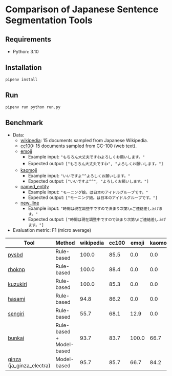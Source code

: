 # Comparison of Japanese Sentence Segmentation Tools

## Requirements

- Python: 3.10

## Installation

```shell
pipenv install
```

## Run

```shell
pipenv run python run.py
```

## Benchmark

- Data:
  - [wikipedia](./data/wikipedia.jsonl): 15 documents sampled from Japanese Wikipedia.
  - [cc100](./data/cc100.jsonl): 15 documents sampled from CC-100 (web text).
  - [emoji](./data/emoji.jsonl)
    - Example input: `"もちろん大丈夫です👍よろしくお願いします。"`
    - Expected output: `["もちろん大丈夫です👍", "よろしくお願いします。"]`
  - [kaomoji](./data/kaomoji.jsonl)
    - Example input: `"いいですよ^^よろしくお願いします。"`
    - Expected output: `["いいですよ^^", "よろしくお願いします。"]`
  - [named_entity](./data/named_entity.jsonl)
    - Example input: `"モーニング娘。は日本のアイドルグループです。"`
    - Expected output: `["モーニング娘。は日本のアイドルグループです。"]`
  - [new_line](./data/new_line.jsonl)
    - Example input: `"時間は現在調整中ですので決まり次第\nご連絡差し上げます。"`
    - Expected output: `["時間は現在調整中ですので決まり次第\nご連絡差し上げます。"]`
- Evaluation metric: F1 (micro average)

| Tool                                                             | Method                   | wikipedia | cc100 | emoji | kaomoji | named_entity | new_line |
|------------------------------------------------------------------|--------------------------|-----------|-------|-------|---------|--------------|----------|
| [pysbd](https://github.com/nipunsadvilkar/pySBD)                 | Rule-based               | 100.0     | 85.5  | 0.0   | 0.0     | 0.0          | 44.4     |
| [rhoknp](https://github.com/ku-nlp/rhoknp)                       | Rule-based               | 100.0     | 88.4  | 0.0   | 0.0     | 0.0          | 44.4     |
| [kuzukiri](https://github.com/alinear-corp/kuzukiri)             | Rule-based               | 100.0     | 85.3  | 0.0   | 0.0     | 72.7         | 44.4     |
| [hasami](https://github.com/mkartawijaya/hasami)                 | Rule-based               | 94.8      | 86.2  | 0.0   | 0.0     | 72.7         | 44.4     |
| [sengiri](https://github.com/ikegami-yukino/sengiri)             | Rule-based               | 55.7      | 68.1  | 12.9  | 0.0     | 56.0         | 44.4     |
| [bunkai](https://github.com/megagonlabs/bunkai)                  | Rule-based + Model-based | 93.7      | 83.7  | 100.0 | 66.7    | 0.0          | 100.0    |
| [ginza](https://github.com/megagonlabs/ginza) (ja_ginza_electra) | Model-based              | 95.7      | 85.7  | 66.7  | 84.2    | 75.0         | 70.0     |
